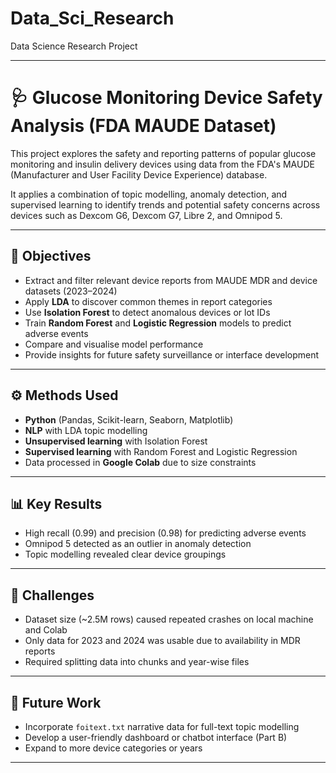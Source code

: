 # Data_Sci_Research
Data Science Research Project

---

# 🩺 Glucose Monitoring Device Safety Analysis (FDA MAUDE Dataset)

This project explores the safety and reporting patterns of popular glucose monitoring and insulin delivery devices using data from the FDA's MAUDE (Manufacturer and User Facility Device Experience) database. 

It applies a combination of topic modelling, anomaly detection, and supervised learning to identify trends and potential safety concerns across devices such as Dexcom G6, Dexcom G7, Libre 2, and Omnipod 5.

---

## 🧠 Objectives

- Extract and filter relevant device reports from MAUDE MDR and device datasets (2023–2024)
- Apply **LDA** to discover common themes in report categories
- Use **Isolation Forest** to detect anomalous devices or lot IDs
- Train **Random Forest** and **Logistic Regression** models to predict adverse events
- Compare and visualise model performance
- Provide insights for future safety surveillance or interface development

---

## ⚙️ Methods Used

- **Python** (Pandas, Scikit-learn, Seaborn, Matplotlib)
- **NLP** with LDA topic modelling
- **Unsupervised learning** with Isolation Forest
- **Supervised learning** with Random Forest and Logistic Regression
- Data processed in **Google Colab** due to size constraints

---

## 📊 Key Results

- High recall (0.99) and precision (0.98) for predicting adverse events
- Omnipod 5 detected as an outlier in anomaly detection
- Topic modelling revealed clear device groupings

---

## 🚧 Challenges

- Dataset size (~2.5M rows) caused repeated crashes on local machine and Colab
- Only data for 2023 and 2024 was usable due to availability in MDR reports
- Required splitting data into chunks and year-wise files

---

## 📎 Future Work

- Incorporate `foitext.txt` narrative data for full-text topic modelling
- Develop a user-friendly dashboard or chatbot interface (Part B)
- Expand to more device categories or years

---
